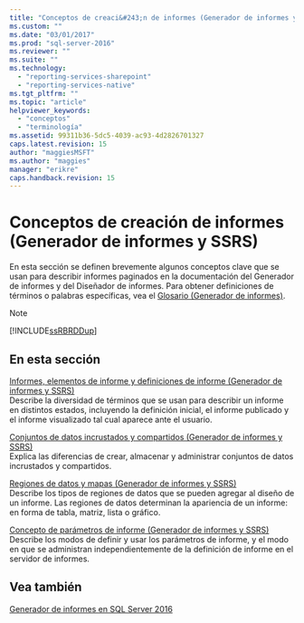 ```yaml
---
title: "Conceptos de creaci&#243;n de informes (Generador de informes y SSRS) | Microsoft Docs"
ms.custom: ""
ms.date: "03/01/2017"
ms.prod: "sql-server-2016"
ms.reviewer: ""
ms.suite: ""
ms.technology: 
  - "reporting-services-sharepoint"
  - "reporting-services-native"
ms.tgt_pltfrm: ""
ms.topic: "article"
helpviewer_keywords: 
  - "conceptos"
  - "terminología"
ms.assetid: 99311b36-5dc5-4039-ac93-4d2826701327
caps.latest.revision: 15
author: "maggiesMSFT"
ms.author: "maggies"
manager: "erikre"
caps.handback.revision: 15
---
```

# Conceptos de creaci&#243;n de informes (Generador de informes y SSRS)
  En esta sección se definen brevemente algunos conceptos clave que se usan para describir informes paginados en la documentación del Generador de informes y del Diseñador de informes. Para obtener definiciones de términos o palabras específicas, vea el [Glosario &#40;Generador de informes&#41;](../../reporting-services/report-builder/glossary-report-builder.md).  
  
> [!NOTE]  
>  [!INCLUDE[ssRBRDDup](../../includes/ssrbrddup-md.md)]  
  
## En esta sección  
 [Informes, elementos de informe y definiciones de informe &#40;Generador de informes y SSRS&#41;](../../reporting-services/report-design/reports-report-parts-and-report-definitions-report-builder-and-ssrs.md)  
 Describe la diversidad de términos que se usan para describir un informe en distintos estados, incluyendo la definición inicial, el informe publicado y el informe visualizado tal cual aparece ante el usuario.  
  
 [Conjuntos de datos incrustados y compartidos &#40;Generador de informes y SSRS&#41;](../../reporting-services/report-data/embedded-and-shared-datasets-report-builder-and-ssrs.md)  
 Explica las diferencias de crear, almacenar y administrar conjuntos de datos incrustados y compartidos.  
  
 [Regiones de datos y mapas &#40;Generador de informes y SSRS&#41;](../../reporting-services/report-design/data-regions-and-maps-report-builder-and-ssrs.md)  
 Describe los tipos de regiones de datos que se pueden agregar al diseño de un informe. Las regiones de datos determinan la apariencia de un informe: en forma de tabla, matriz, lista o gráfico.  
  
 [Concepto de parámetros de informe (Generador de informes y SSRS)](https://msdn.microsoft.com/library/ee240844.aspx)  
 Describe los modos de definir y usar los parámetros de informe, y el modo en que se administran independientemente de la definición de informe en el servidor de informes.  
  
## Vea también  
 [Generador de informes en SQL Server 2016](../../reporting-services/report-builder/report-builder-in-sql-server-2016.md)  
  
  